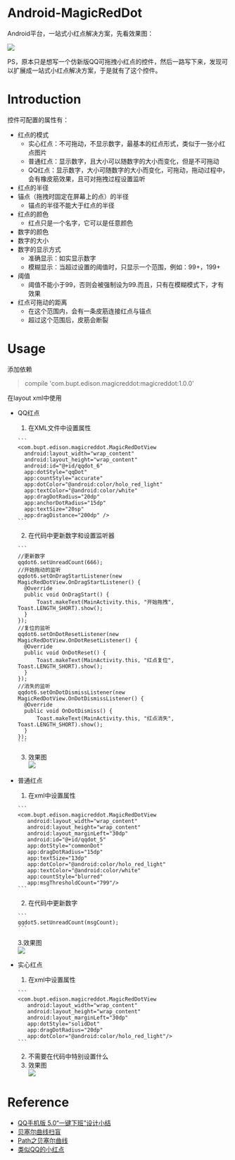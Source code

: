 # Android-MagicRedDot
Android平台，一站式小红点解决方案，先看效果图：

![](https://github.com/kanglongba/MagicRedDot/blob/master/screenshot/QQRedDotView.gif)

PS，原本只是想写一个仿新版QQ可拖拽小红点的控件，然后一路写下来，发现可以扩展成一站式小红点解决方案，于是就有了这个控件。


# Introduction

控件可配置的属性有：

* 红点的模式
    * 实心红点：不可拖动，不显示数字，最基本的红点形式，类似于一张小红点图片
    * 普通红点：显示数字，且大小可以随数字的大小而变化，但是不可拖动
    * QQ红点：显示数字，大小可随数字的大小而变化，可拖动，拖动过程中，会有橡皮筋效果，且可对拖拽过程设置监听
* 红点的半径
* 锚点（拖拽时固定在屏幕上的点）的半径
    * 锚点的半径不能大于红点的半径
* 红点的颜色
    * 红点只是一个名字，它可以是任意颜色
* 数字的颜色
* 数字的大小
* 数字的显示方式
    * 准确显示：如实显示数字
    * 模糊显示：当超过设置的阈值时，只显示一个范围，例如：99+，199+
* 阈值
    * 阈值不能小于99，否则会被强制设为99.而且，只有在模糊模式下，才有效果
* 红点可拖动的距离
    * 在这个范围内，会有一条皮筋连接红点与锚点
    * 超过这个范围后，皮筋会断裂


# Usage

添加依赖

> compile 'com.bupt.edison.magicreddot:magicreddot:1.0.0'

在layout xml中使用

* QQ红点
    1. 在XML文件中设置属性
   
      ```
      <com.bupt.edison.magicreddot.MagicRedDotView
        android:layout_width="wrap_content"
        android:layout_height="wrap_content"
        android:id="@+id/qqdot_6"
        app:dotStyle="qqDot"
        app:countStyle="accurate"
        app:dotColor="@android:color/holo_red_light"
        app:textColor="@android:color/white"
        app:dragDotRadius="20dp"
        app:anchorDotRadius="15dp"
        app:textSize="20sp"
        app:dragDistance="200dp" />
      ```
    2. 在代码中更新数字和设置监听器
    
      ```
      //更新数字
      qqdot6.setUnreadCount(666);
      //开始拖动的监听
      qqdot6.setOnDragStartListener(new MagicRedDotView.OnDragStartListener() {
        @Override
        public void OnDragStart() {
            Toast.makeText(MainActivity.this, "开始拖拽", Toast.LENGTH_SHORT).show();
        }
      });
      //复位的监听
      qqdot6.setOnDotResetListener(new MagicRedDotView.OnDotResetListener() {
        @Override
        public void OnDotReset() {
            Toast.makeText(MainActivity.this, "红点复位", Toast.LENGTH_SHORT).show();
        }
      });
      //消失的监听
      qqdot6.setOnDotDismissListener(new MagicRedDotView.OnDotDismissListener() {
        @Override
        public void OnDotDismiss() {
            Toast.makeText(MainActivity.this, "红点消失", Toast.LENGTH_SHORT).show();
        }
      });
      ```
    3. 效果图  
      ![](https://github.com/kanglongba/MagicRedDot/blob/master/screenshot/QQRedDotView_qqdot.gif)

* 普通红点
    1. 在xml中设置属性
   
      ```
      <com.bupt.edison.magicreddot.MagicRedDotView
         android:layout_width="wrap_content"
         android:layout_height="wrap_content"
         android:layout_marginLeft="30dp"
         android:id="@+id/qqdot_5"
         app:dotStyle="commonDot"
         app:dragDotRadius="15dp"
         app:textSize="13dp"
         app:dotColor="@android:color/holo_red_light"
         app:textColor="@android:color/white"
         app:countStyle="blurred"
         app:msgThresholdCount="799"/>
      ```
    2. 在代码中更新数字
    
      ```
      qqdot5.setUnreadCount(msgCount);
      ```
    3.效果图  
      ![](https://github.com/kanglongba/MagicRedDot/blob/master/screenshot/QQRedDotView_updateMsgCount.gif)
    
* 实心红点
    1. 在xml中设置属性
   
      ```
      <com.bupt.edison.magicreddot.MagicRedDotView
         android:layout_width="wrap_content"
         android:layout_height="wrap_content"
         android:layout_marginLeft="30dp"
         app:dotStyle="solidDot"
         app:dragDotRadius="20dp"
         app:dotColor="@android:color/holo_red_light"/>
      ```
    2. 不需要在代码中特别设置什么
    3. 效果图  
      ![](https://github.com/kanglongba/MagicRedDot/blob/master/screenshot/QQRedDotView_solid.png)

    
# Reference

* [QQ手机版 5.0“一键下班”设计小结](https://isux.tencent.com/qq-mobile-off-duty.html)
* [贝塞尔曲线扫盲](http://www.html-js.com/article/1628)
* [Path之贝塞尔曲线](https://github.com/GcsSloop/AndroidNote/blob/master/CustomView/Advance/%5B6%5DPath_Bezier.md)
* [类似QQ的小红点](https://github.com/mabeijianxi/stickyDots)



